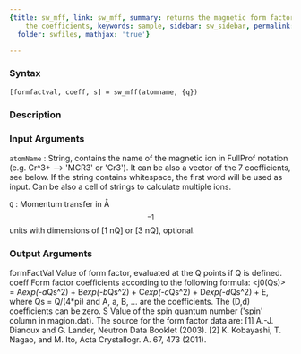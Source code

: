 ```yaml
---
{title: sw_mff, link: sw_mff, summary: returns the magnetic form factor values and
    the coefficients, keywords: sample, sidebar: sw_sidebar, permalink: sw_mff.html,
  folder: swfiles, mathjax: 'true'}

---
```


### Syntax

`[formfactval, coeff, s] = sw_mff(atomname, {q})`

### Description



### Input Arguments

`atomName`
: String, contains the name of the magnetic ion in FullProf
  notation (e.g. Cr^3+ --> 'MCR3' or 'Cr3'). It can be also a
  vector of the 7 coefficients, see below. If the string
  contains whitespace, the first word will be used as input.
  Can be also a cell of strings to calculate multiple ions.

`Q`
: Momentum transfer in Å$$^{-1}$$ units with dimensions of
  [1 nQ] or [3 nQ], optional.

### Output Arguments

formFactVal   Value of form factor, evaluated at the Q points if Q is
              defined.
coeff         Form factor coefficients according to the following
              formula:
              <j0(Qs)> = A*exp(-a*Qs^2) + B*exp(-b*Qs^2) + C*exp(-c*Qs^2) + D*exp(-d*Qs^2) + E,
              where Qs = Q/(4*pi) and A, a, B, ... are the coefficients.
              The (D,d) coefficients can be zero.
S             Value of the spin quantum number ('spin' column in magion.dat).
The source for the form factor data are:
[1] A.-J. Dianoux and G. Lander, Neutron Data Booklet (2003).
[2] K. Kobayashi, T. Nagao, and M. Ito, Acta Crystallogr. A. 67, 473 (2011).

